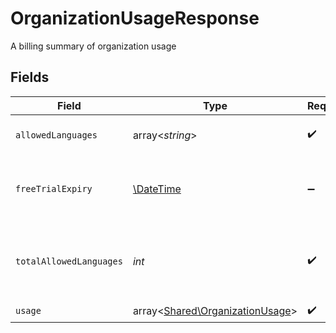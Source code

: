 # OrganizationUsageResponse

A billing summary of organization usage


## Fields

| Field                                                                       | Type                                                                        | Required                                                                    | Description                                                                 |
| --------------------------------------------------------------------------- | --------------------------------------------------------------------------- | --------------------------------------------------------------------------- | --------------------------------------------------------------------------- |
| `allowedLanguages`                                                          | array<*string*>                                                             | :heavy_check_mark:                                                          | List of allowed languages                                                   |
| `freeTrialExpiry`                                                           | [\DateTime](https://www.php.net/manual/en/class.datetime.php)               | :heavy_minus_sign:                                                          | Expiry date of the free trial, will be null if no trial                     |
| `totalAllowedLanguages`                                                     | *int*                                                                       | :heavy_check_mark:                                                          | Total number of allowed languages, -1 if unlimited                          |
| `usage`                                                                     | array<[Shared\OrganizationUsage](../../Models/Shared/OrganizationUsage.md)> | :heavy_check_mark:                                                          | N/A                                                                         |